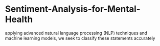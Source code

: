 # Sentiment-Analysis-for-Mental-Health
applying advanced natural language processing (NLP) techniques and machine learning models, we seek to classify these statements accurately
